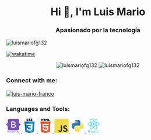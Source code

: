 <h1 align="center">Hi 👋, I'm Luis Mario</h1>
<h3 align="center">Apasionado por la tecnología</h3>

<p align="left"> <img src="https://komarev.com/ghpvc/?username=luismariofg132&label=Profile%20views&color=0e75b6&style=flat" alt="luismariofg132" /> </p>

[![wakatime](https://wakatime.com/badge/user/84fa8cde-5bae-452e-b966-4596347ebea3.svg)](https://wakatime.com/@84fa8cde-5bae-452e-b966-4596347ebea3)


<p align = "center">

<img src="https://github-readme-stats.vercel.app/api?username=luismariofg132&show_icons=true&theme=dark" alt="luismariofg132" />

<img src="https://github-readme-stats.vercel.app/api/top-langs/?username=luismariofg132&layout=compact&show_icons=true&theme=dark" alt="luismariofg132" />
</p>

<h3 align="left">Connect with me:</h3>
<p align="left">
<a href="https://linkedin.com/in/luis-mario-franco" target="blank"><img align="center" src="https://raw.githubusercontent.com/rahuldkjain/github-profile-readme-generator/master/src/images/icons/Social/linked-in-alt.svg" alt="luis-mario-franco" height="30" width="40" /></a>
</p>

<h3 align="left">Languages and Tools:</h3>
<p align="left"> <a href="https://getbootstrap.com" target="_blank" rel="noreferrer"> <img src="https://raw.githubusercontent.com/devicons/devicon/master/icons/bootstrap/bootstrap-plain-wordmark.svg" alt="bootstrap" width="40" height="40"/> </a> <a href="https://www.w3schools.com/css/" target="_blank" rel="noreferrer"> <img src="https://raw.githubusercontent.com/devicons/devicon/master/icons/css3/css3-original-wordmark.svg" alt="css3" width="40" height="40"/> </a> <a href="https://www.w3.org/html/" target="_blank" rel="noreferrer"> <img src="https://raw.githubusercontent.com/devicons/devicon/master/icons/html5/html5-original-wordmark.svg" alt="html5" width="40" height="40"/> </a> <a href="https://developer.mozilla.org/en-US/docs/Web/JavaScript" target="_blank" rel="noreferrer"> <img src="https://raw.githubusercontent.com/devicons/devicon/master/icons/javascript/javascript-original.svg" alt="javascript" width="40" height="40"/> </a> <a href="https://www.python.org" target="_blank" rel="noreferrer"> <img src="https://raw.githubusercontent.com/devicons/devicon/master/icons/python/python-original.svg" alt="python" width="40" height="40"/> </a> <a href="https://reactjs.org/" target="_blank" rel="noreferrer"> <img src="https://raw.githubusercontent.com/devicons/devicon/master/icons/react/react-original-wordmark.svg" alt="react" width="40" height="40"/> </a> </p>

